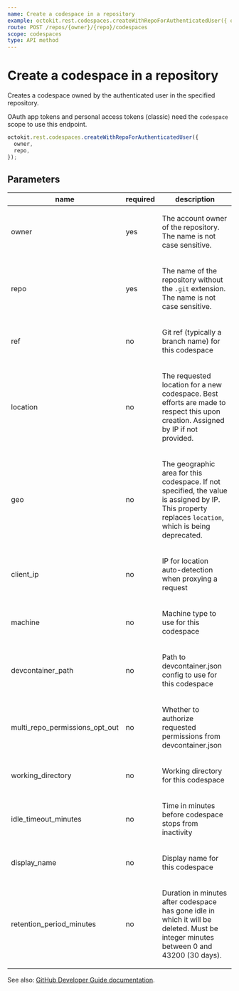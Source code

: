 ```yaml
---
name: Create a codespace in a repository
example: octokit.rest.codespaces.createWithRepoForAuthenticatedUser({ owner, repo })
route: POST /repos/{owner}/{repo}/codespaces
scope: codespaces
type: API method
---
```


# Create a codespace in a repository

Creates a codespace owned by the authenticated user in the specified repository.

OAuth app tokens and personal access tokens (classic) need the `codespace` scope to use this endpoint.

```js
octokit.rest.codespaces.createWithRepoForAuthenticatedUser({
  owner,
  repo,
});
```

## Parameters

<table>
  <thead>
    <tr>
      <th>name</th>
      <th>required</th>
      <th>description</th>
    </tr>
  </thead>
  <tbody>
    <tr><td>owner</td><td>yes</td><td>

The account owner of the repository. The name is not case sensitive.

</td></tr>
<tr><td>repo</td><td>yes</td><td>

The name of the repository without the `.git` extension. The name is not case sensitive.

</td></tr>
<tr><td>ref</td><td>no</td><td>

Git ref (typically a branch name) for this codespace

</td></tr>
<tr><td>location</td><td>no</td><td>

The requested location for a new codespace. Best efforts are made to respect this upon creation. Assigned by IP if not provided.

</td></tr>
<tr><td>geo</td><td>no</td><td>

The geographic area for this codespace. If not specified, the value is assigned by IP. This property replaces `location`, which is being deprecated.

</td></tr>
<tr><td>client_ip</td><td>no</td><td>

IP for location auto-detection when proxying a request

</td></tr>
<tr><td>machine</td><td>no</td><td>

Machine type to use for this codespace

</td></tr>
<tr><td>devcontainer_path</td><td>no</td><td>

Path to devcontainer.json config to use for this codespace

</td></tr>
<tr><td>multi_repo_permissions_opt_out</td><td>no</td><td>

Whether to authorize requested permissions from devcontainer.json

</td></tr>
<tr><td>working_directory</td><td>no</td><td>

Working directory for this codespace

</td></tr>
<tr><td>idle_timeout_minutes</td><td>no</td><td>

Time in minutes before codespace stops from inactivity

</td></tr>
<tr><td>display_name</td><td>no</td><td>

Display name for this codespace

</td></tr>
<tr><td>retention_period_minutes</td><td>no</td><td>

Duration in minutes after codespace has gone idle in which it will be deleted. Must be integer minutes between 0 and 43200 (30 days).

</td></tr>
  </tbody>
</table>

See also: [GitHub Developer Guide documentation](https://docs.github.com/rest/codespaces/codespaces#create-a-codespace-in-a-repository).

